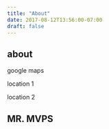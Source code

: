 ```yaml
---
title: "About"
date: 2017-08-12T13:56:00-07:00
draft: false
---
```


## about

google maps

<div>
<div id="map_canvas">
 <p> location 1 </p>

</div>

<div id="map_canvas2">
  <p> location 2 </p>

</div>
</div>


## MR. MVPS
